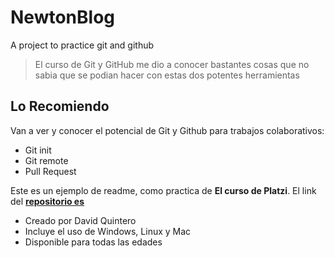 # NewtonBlog
A project to practice git and github
> El curso de Git y GitHub me dio a conocer bastantes cosas que no sabia que se podian hacer con estas dos potentes herramientas

## Lo Recomiendo
Van a ver y conocer el potencial de Git y Github para trabajos colaborativos:
- Git init
- Git remote
- Pull Request

Este es un ejemplo de readme, como practica de **El curso de Platzi**. El link del [**repositorio es**](https://github.com/daquintero10/NewtonBlog)

- Creado por David Quintero
- Incluye el uso de Windows, Linux y Mac
- Disponible para todas las edades
